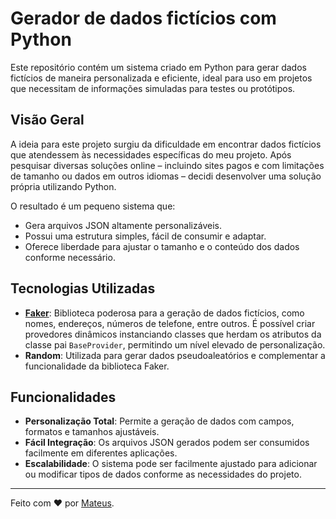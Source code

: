 # Gerador de dados fictícios com Python

Este repositório contém um sistema criado em Python para gerar dados fictícios de maneira personalizada e eficiente, ideal para uso em projetos que necessitam de informações simuladas para testes ou protótipos.

## Visão Geral

A ideia para este projeto surgiu da dificuldade em encontrar dados fictícios que atendessem às necessidades específicas do meu projeto. Após pesquisar diversas soluções online – incluindo sites pagos e com limitações de tamanho ou dados em outros idiomas – decidi desenvolver uma solução própria utilizando Python.

O resultado é um pequeno sistema que:

- Gera arquivos JSON altamente personalizáveis.
- Possui uma estrutura simples, fácil de consumir e adaptar.
- Oferece liberdade para ajustar o tamanho e o conteúdo dos dados conforme necessário.

## Tecnologias Utilizadas

- **[Faker](https://faker.readthedocs.io/)**: Biblioteca poderosa para a geração de dados fictícios, como nomes, endereços, números de telefone, entre outros. É possível criar provedores dinâmicos instanciando classes que herdam os atributos da classe pai `BaseProvider`, permitindo um nível elevado de personalização.
- **Random**: Utilizada para gerar dados pseudoaleatórios e complementar a funcionalidade da biblioteca Faker.

## Funcionalidades

- **Personalização Total**: Permite a geração de dados com campos, formatos e tamanhos ajustáveis.
- **Fácil Integração**: Os arquivos JSON gerados podem ser consumidos facilmente em diferentes aplicações.
- **Escalabilidade**: O sistema pode ser facilmente ajustado para adicionar ou modificar tipos de dados conforme as necessidades do projeto.

---

Feito com ❤️ por [Mateus](https://github.com/MTito2).
